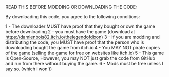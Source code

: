 READ THIS BEFORE MODDING OR DOWNLOADING THE CODE:

By downloading this code, you agree to the following conditions:

1 - The downloader MUST have proof that they bought or own the game before downloading
2 - you must have the game (download at https://damienbois82.itch.io/thelegendofdixon)
3 - If you are modding and distributing the code, you MUST have proof that the person who is downloading bought the game from itch.io
4 - You MAY NOT pirate copies of the game (selling the game for free on websites like itch.io)
5 - This game is Open-Source, However, you may NOT just grab the code from GitHub and run from there without buying the game.
6 - Mods must be free unless I say so. (which i won't)
